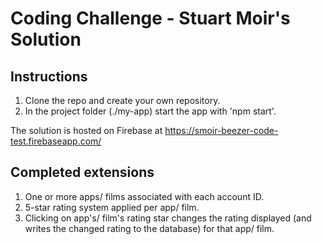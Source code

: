 # Coding Challenge - Stuart Moir's Solution

## Instructions

1. Clone the repo and create your own repository.
2. In the project folder (./my-app) start the app with 'npm start'.

The solution is hosted on Firebase at https://smoir-beezer-code-test.firebaseapp.com/

## Completed extensions

1. One or more apps/ films associated with each account ID.
2. 5-star rating system applied per app/ film.
3. Clicking on app's/ film's rating star changes the rating displayed (and writes the changed rating to the database) for that app/ film.